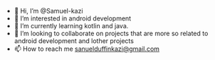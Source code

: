 - 👋 Hi, I’m @Samuel-kazi
- 👀 I’m interested in android development
- 🌱 I’m currently learning kotlin and java.
- 💞️ I’m looking to collaborate on projects that are more so related to android development and lother projects
- 📫 How to reach me sanuelduffinkazi@gmail.com

<!---
Samuel-kazi/Samuel-kazi is a ✨ special ✨ repository because its `README.md` (this file) appears on your GitHub profile.
You can click the Preview link to take a look at your changes.
--->
